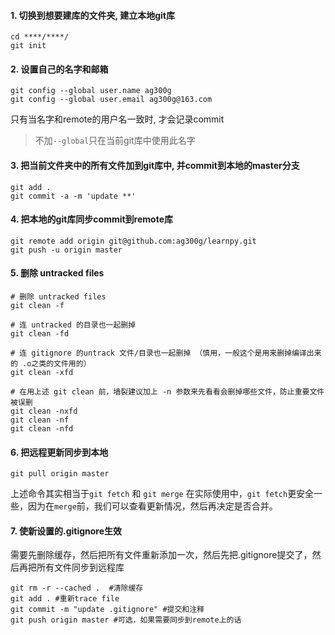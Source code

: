 #### 1. 切换到想要建库的文件夹, 建立本地git库
```
cd ****/****/
git init
```

#### 2. 设置自己的名字和邮箱
```
git config --global user.name ag300g
git config --global user.email ag300g@163.com
```
只有当名字和remote的用户名一致时, 才会记录commit
> 不加`--global`只在当前git库中使用此名字

#### 3. 把当前文件夹中的所有文件加到git库中, 并commit到本地的master分支
```
git add .
git commit -a -m 'update **'

```

#### 4. 把本地的git库同步commit到remote库
```
git remote add origin git@github.com:ag300g/learnpy.git
git push -u origin master
```

#### 5. 删除 untracked files
```
# 删除 untracked files
git clean -f

# 连 untracked 的目录也一起删掉
git clean -fd

# 连 gitignore 的untrack 文件/目录也一起删掉 （慎用，一般这个是用来删掉编译出来的 .o之类的文件用的）
git clean -xfd

# 在用上述 git clean 前，墙裂建议加上 -n 参数来先看看会删掉哪些文件，防止重要文件被误删
git clean -nxfd
git clean -nf
git clean -nfd
```

#### 6. 把远程更新同步到本地
```
git pull origin master
```
上述命令其实相当于`git fetch` 和 `git merge`
在实际使用中，`git fetch`更安全一些，因为在`merge`前，我们可以查看更新情况，然后再决定是否合并。

#### 7. 使新设置的.gitignore生效
需要先删除缓存，然后把所有文件重新添加一次，然后先把.gitignore提交了，然后再把所有文件同步到远程库
```
git rm -r --cached .  #清除缓存
git add . #重新trace file
git commit -m "update .gitignore" #提交和注释
git push origin master #可选，如果需要同步到remote上的话
```



